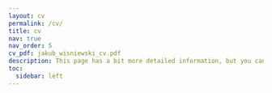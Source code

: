 ```yaml
---
layout: cv
permalink: /cv/
title: cv
nav: true
nav_order: 5
cv_pdf: jakub_wisniewski_cv.pdf
description: This page has a bit more detailed information, but you can download more standard one-page cv under the icon on the right.
toc:
  sidebar: left
---
```

